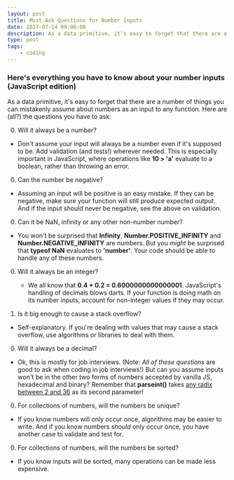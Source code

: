 ```yaml
---
layout: post
title: Must-Ask Questions for Number Inputs
date: 2017-07-14 09:00:00
description: As a data primitive, it's easy to forget that there are a number of things you can mistakenly assume about numbers as an input to any function. Here are (all?) the questions you have to ask.
type: post
tags:
    - coding
---
```


### Here's everything you have to know about your number inputs (JavaScript edition)

As a data primitive, it's easy to forget that there are a number of things you can mistakenly assume about numbers as an input to any function. Here are (all?) the questions you have to ask:

0. Will it always be a number?

  * Don't assume your input will always be a number even if it's supposed to be. Add validation (and tests!) wherever needed. This is especially important in JavaScript, where operations like **10 > 'a'** evaluate to a boolean, rather than throwing an error.


0. Can the number be negative?

  * Assuming an input will be positive is an easy mistake. If they can be negative, make sure your function will still produce expected output. And if the input should never be negative, see the above on validation.


0. Can it be NaN, infinity or any other non-number number?

  * You won't be surprised that **Infinity**,  **Number.POSITIVE_INFINITY** and **Number.NEGATIVE_INFINITY** are numbers. But you *might* be surprised that **typeof NaN** evaluates to **'number'**. Your code should be able to handle any of these numbers.


0. Will it always be an integer?

	* We all know that **0.4 + 0.2 = 0.6000000000000001**. JavaScript's handling of decimals blows darts. If your function is doing math on its number inputs, account for non-integer values if they may occur.


0. Is it big enough to cause a stack overflow?

  * Self-explanatory. If you're dealing with values that may cause a stack overflow, use algorithms or libraries to deal with them.


0. Will it always be a decimal?

  * Ok, this is mostly for job interviews. (Note: *All of these questions* are good to ask when coding in job interviews!) But can you assume inputs won't be in the other two forms of numbers accepted by vanilla JS, hexadecimal and binary? Remember that **parseint()** takes [any radix between 2 and 36](https://developer.mozilla.org/en-US/docs/Web/JavaScript/Reference/Global_Objects/parseInt) as its second parameter!


0. For collections of numbers, will the numbers be unique?

  * If you know numbers will only occur once, algorithms may be easier to write. And if you know numbers *should* only occur once, you have another case to validate and test for.


0. For collections of numbers, will the numbers be sorted?

  * If you know inputs will be sorted, many operations can be made less expensive.
